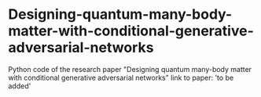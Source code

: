 # Designing-quantum-many-body-matter-with-conditional-generative-adversarial-networks
Python code of the research paper "Designing quantum many-body matter with conditional generative adversarial networks"
link to paper: 'to be added'
